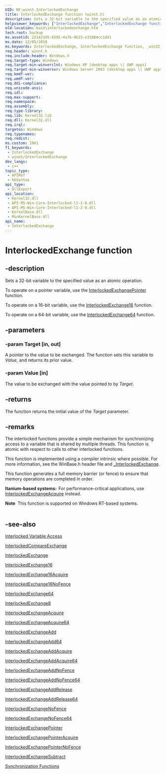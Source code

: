 ```yaml
---
UID: NF:winnt.InterlockedExchange
title: InterlockedExchange function (winnt.h)
description: Sets a 32-bit variable to the specified value as an atomic operation.
helpviewer_keywords: ["InterlockedExchange","InterlockedExchange function","_win32_interlockedexchange","base.interlockedexchange","winnt/InterlockedExchange"]
old-location: base\interlockedexchange.htm
tech.root: backup
ms.assetid: 22142195-b592-4a7b-9b23-e31984cc1d41
ms.date: 12/05/2018
ms.keywords: InterlockedExchange, InterlockedExchange function, _win32_interlockedexchange, base.interlockedexchange, winnt/InterlockedExchange
req.header: winnt.h
req.include-header: Windows.h
req.target-type: Windows
req.target-min-winverclnt: Windows XP [desktop apps \| UWP apps]
req.target-min-winversvr: Windows Server 2003 [desktop apps \| UWP apps]
req.kmdf-ver: 
req.umdf-ver: 
req.ddi-compliance: 
req.unicode-ansi: 
req.idl: 
req.max-support: 
req.namespace: 
req.assembly: 
req.type-library: 
req.lib: Kernel32.lib
req.dll: Kernel32.dll
req.irql: 
targetos: Windows
req.typenames: 
req.redist: 
ms.custom: 19H1
f1_keywords:
 - InterlockedExchange
 - winnt/InterlockedExchange
dev_langs:
 - c++
topic_type:
 - APIRef
 - kbSyntax
api_type:
 - DllExport
api_location:
 - Kernel32.dll
 - API-MS-Win-Core-Interlocked-l1-1-0.dll
 - API-MS-Win-Core-Interlocked-l1-2-0.dll
 - KernelBase.dll
 - MinKernelBase.dll
api_name:
 - InterlockedExchange
---
```


# InterlockedExchange function


## -description

Sets a 32-bit variable to the specified value as an atomic operation.

To operate on a pointer variable, use the 
<a href="/windows/win32/api/winnt/nf-winnt-interlockedexchangepointer">InterlockedExchangePointer</a> function.

To operate on a 16-bit variable, use the <a href="/windows/win32/api/winnt/nf-winnt-interlockedexchange16">InterlockedExchange16</a> function.

To operate on a 64-bit variable, use the <a href="/windows/win32/api/winnt/nf-winnt-interlockedexchange64">InterlockedExchange64</a> function.

## -parameters

### -param Target [in, out]

A pointer to the value to be exchanged. The function sets this variable to <i>Value</i>, and returns its prior value.

### -param Value [in]

The value to be exchanged with the value pointed to by <i>Target</i>.

## -returns

The function returns the initial value of the <i>Target</i> parameter.

## -remarks

The interlocked functions provide a simple mechanism for synchronizing access to a variable that is shared by multiple threads. This function is atomic with respect to calls to other interlocked functions.

This function is implemented using a compiler intrinsic where possible. For more information, see the WinBase.h header file and <a href="/cpp/intrinsics/interlockedexchange-intrinsic-functions">_InterlockedExchange</a>.

This function  generates a full memory barrier (or fence) to ensure that memory operations are completed in order.

<b>Itanium-based systems:  </b>For performance-critical applications, use <a href="/previous-versions/windows/desktop/legacy/ms683594(v=vs.85)">InterlockedExchangeAcquire</a> instead.

<div class="alert"><b>Note</b>  This function is supported on Windows RT-based systems.</div>
<div> </div>

## -see-also

<a href="/windows/desktop/Sync/interlocked-variable-access">Interlocked Variable Access</a>



<a href="/windows/win32/api/winnt/nf-winnt-interlockedcompareexchange">InterlockedCompareExchange</a>



<a href="/windows/win32/api/winbase/nf-winbase-interlockedexchange">InterlockedExchange</a>



<a href="/windows/win32/api/winbase/nf-winbase-interlockedexchange16">InterlockedExchange16</a>



<a href="/windows/win32/api/winbase/nf-winbase-interlockedexchange16acquire">InterlockedExchange16Acquire</a>



<a href="/windows/win32/api/winbase/nf-winbase-interlockedexchange16nofence">InterlockedExchange16NoFence</a>



<a href="/windows/win32/api/winbase/nf-winbase-interlockedexchange64">InterlockedExchange64</a>



<a href="/windows/win32/api/winbase/nf-winbase-interlockedexchange8">InterlockedExchange8</a>



<a href="/windows/win32/api/winbase/nf-winbase-interlockedexchangeacquire">InterlockedExchangeAcquire</a>



<a href="/windows/win32/api/winbase/nf-winbase-interlockedexchangeacquire64">InterlockedExchangeAcquire64</a>



<a href="/windows/win32/api/winbase/nf-winbase-interlockedexchangeadd">InterlockedExchangeAdd</a>



<a href="/windows/win32/api/winbase/nf-winbase-interlockedexchangeadd64">InterlockedExchangeAdd64</a>



<a href="/windows/win32/api/winbase/nf-winbase-interlockedexchangeaddacquire">InterlockedExchangeAddAcquire</a>



<a href="/windows/win32/api/winbase/nf-winbase-interlockedexchangeaddacquire64">InterlockedExchangeAddAcquire64</a>



<a href="/windows/win32/api/winbase/nf-winbase-interlockedexchangeaddnofence">InterlockedExchangeAddNoFence</a>



<a href="/windows/win32/api/winbase/nf-winbase-interlockedexchangeaddnofence64">InterlockedExchangeAddNoFence64</a>



<a href="/windows/win32/api/winbase/nf-winbase-interlockedexchangeaddrelease">InterlockedExchangeAddRelease</a>



<a href="/windows/win32/api/winbase/nf-winbase-interlockedexchangeaddrelease64">InterlockedExchangeAddRelease64</a>



<a href="/windows/win32/api/winbase/nf-winbase-interlockedexchangenofence">InterlockedExchangeNoFence</a>



<a href="/windows/win32/api/winbase/nf-winbase-interlockedexchangenofence64">InterlockedExchangeNoFence64</a>



<a href="/windows/win32/api/winbase/nf-winbase-interlockedexchangepointer">InterlockedExchangePointer</a>



<a href="/windows/win32/api/winbase/nf-winbase-interlockedexchangepointeracquire">InterlockedExchangePointerAcquire</a>



<a href="/windows/win32/api/winbase/nf-winbase-interlockedexchangepointernofence">InterlockedExchangePointerNoFence</a>



<a href="/windows/win32/api/winbase/nf-winbase-interlockedexchangesubtract">InterlockedExchangeSubtract</a>



<a href="/windows/desktop/Sync/synchronization-functions">Synchronization Functions</a>